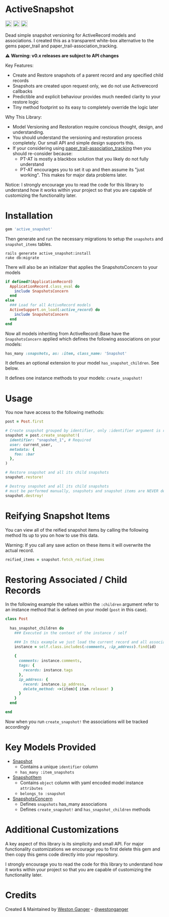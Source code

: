 # ActiveSnapshot

<a href="https://badge.fury.io/rb/active_snapshot" target="_blank"><img height="21" style='border:0px;height:21px;' border='0' src="https://badge.fury.io/rb/active_snapshot.svg" alt="Gem Version"></a>
<a href='https://travis-ci.com/westonganger/active_snapshot' target='_blank'><img height='21' style='border:0px;height:21px;' src='https://api.travis-ci.org/westonganger/active_snapshot.svg?branch=master' border='0' alt='Build Status' /></a>
<a href='https://rubygems.org/gems/active_snapshot' target='_blank'><img height='21' style='border:0px;height:21px;' src='https://ruby-gem-downloads-badge.herokuapp.com/active_snapshot?label=rubygems&type=total&total_label=downloads&color=brightgreen' border='0' alt='RubyGems Downloads' /></a>

Dead simple snapshot versioning for ActiveRecord models and associations. I created this as a transparent white-box alternative to the gems paper_trail and paper_trail-association_tracking.

⚠️  **Warning: v0.x releases are subject to API changes**

Key Features:

- Create and Restore snapshots of a parent record and any specified child records
- Snapshots are created upon request only, we do not use Activerecord callbacks
- Predictible and explicit behaviour provides much needed clarity to your restore logic
- Tiny method footprint so its easy to completely override the logic later

Why This Library:

- Model Versioning and Restoration require concious thought, design, and understanding.
- You should understand the versioning and restoration process completely. Our small API and simple design supports this.
- If your considering using [paper_trail-association_tracking](https://github.com/westonganger/paper_trail-association_tracking) then you should re-consider because:
  * PT-AT is mostly a blackbox solution that you likely do not fully understand
  * PT-AT encourages you to set it up and then assume its "just working". This makes for major data problems later.

Notice: I strongly encourage you to read the code for this library to understand how it works within your project so that you are capable of customizing the functionality later.

# Installation

```ruby
gem 'active_snapshot'
```

Then generate and run the necessary migrations to setup the `snapshots` and `snapshot_items` tables.

```
rails generate active_snapshot:install
rake db:migrate
```

There will also be an initializer that applies the SnapshotsConcern to your models

```ruby
if defined?(ApplicationRecord)
  ApplicationRecord.class_eval do
    include SnapshotsConcern
  end
else
  ### Load for all ActiveRecord models
  ActiveSupport.on_load(:active_record) do
    include SnapshotsConcern
  end
end
```

Now all models inheriting from ActiveRecord::Base have the `SnapshotsConcern` applied which defines the following associations on your models:

```ruby
has_many :snapshots, as: :item, class_name: 'Snapshot'
```

It defines an optional extension to your model `has_snapshot_children`. See below.

It defines one instance methods to your models: `create_snapshot!`

# Usage

You now have access to the following methods:

```ruby
post = Post.first

# Create snapshot grouped by identifier, only :identifier argument is required, all others are optional
snapshot = post.create_snapshot!(
  identifier: "snapshot_1", # Required
  user: current_user,
  metadata: {
    foo: :bar
  },
)

# Restore snapshot and all its child snapshots
snapshot.restore!

# Destroy snapshot and all its child snapshots
# must be performed manually, snapshots and snapshot items are NEVER destroyed automatically
snapshot.destroy!
```

# Reifying Snapshot Items

You can view all of the reified snapshot items by calling the following method Its up to you on how to use this data. 

Warning: If you call any save action on these items it will overwrite the actual record.

```ruby
reified_items = snapshot.fetch_reified_items
```

# Restoring Associated / Child Records

In the following example the values within the `:children` argument refer to an instance method that is defined on your model (`post` in this case).

```ruby
class Post
  
  has_snapshot_children do
    ### Executed in the context of the instance / self

    ### In this example we just load the current record and all associated records fresh from the database
    instance = self.class.includes(:comments, :ip_address).find(id)
    
    {
      comments: instance.comments,
      tags: {
        records: instance.tags
      },
      ip_address: {
        record: instance.ip_address,
        delete_method: ->(item){ item.release! }
      }
    }
  end

end
```

Now when you run `create_snapshot!` the associations will be tracked accordingly

# Key Models Provided
- [Snapshot](https://github.com/westonganger/active_snapshot/blob/master/lib/active_snapshot/snapshot.rb)
  * Contains a unique `identifier` column
  * `has_many :item_snapshots`
- [SnapshotItem](https://github.com/westonganger/active_snapshot/blob/master/lib/active_snapshot/snapshot_item.rb)
  * Contains `object` column with yaml encoded model instance `attributes`
  * `belongs_to :snapshot`
- [SnapshotsConcern](https://github.com/westonganger/active_snapshot/blob/master/lib/active_snapshot/snapshots_concern.rb)
  * Defines `snapshots` has_many associations
  * Defines `create_snapshot!` and `has_snapshot_children` methods

# Additional Customizations

A key aspect of this library is its simplicity and small API. For major functionality customizations we encourage you to first delete this gem and then copy this gems code directly into your repository.

I strongly encourage you to read the code for this library to understand how it works within your project so that you are capable of customizing the functionality later.

# Credits

Created & Maintained by [Weston Ganger](https://westonganger.com) - [@westonganger](https://github.com/westonganger)
